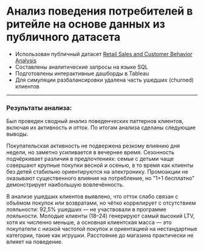 # Анализ поведения потребителей в ритейле на основе данных из публичного датасета

- Использован публичный датасет [Retail Sales and Customer Behavior Analysis](https://www.kaggle.com/datasets/utkalk/large-retail-data-set-for-eda/data)
- Составлены аналитические запросы на языке SQL
- Подготовлены интерактивные дашборды в Tableau
- Для симуляции разбалансировки удалена часть ушедших (churned) клиентов

---

### Результаты анализа:
Был проведен сводный анализ поведенческих паттернов клиентов, включая их активность и отток. По итогам анализа сделаны следующие выводы.

Покупательская активность не подвержена резкому влиянию дня недели, но заметно усиливается в вечернее время. Сезонность подчёркивает различия в предпочтениях: семьи с детьми чаще совершают крупные покупки весной и осенью, в то время как клиенты без детей стабильно ориентируются на электронику. Промоакции не оказывают существенного влияния на потребление, но "1+1 бесплатно" демонстрирует наибольшую вовлечённость.

В анализе ушедших клиентов выявлено, что отток слабо связан с объёмом покупок или возвратами, но чётко коррелирует с отсутствием лояльности: 92,5% ушедших — не участвовали в программе лояльности. Молодые клиенты (18–24) генерируют самый высокий LTV, хотя их численно меньше, а основная клиентская масса — это покупатели с низкой частотой покупок и ориентацией на нестандартные категории, такие как игрушки. Расстояние до магазина практически не влияет на поведение.




